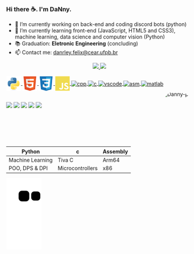 ### Hi there ☕. I'm DaNny.

- 🔭 I’m currently working on back-end and coding discord bots (python)
- 🌱 I’m currently learning front-end (JavaScript, HTML5 and CSS3), machine learning, data science and computer vision (Python)
- 📚 Graduation: <b>Eletronic Engineering</b> (concluding)
- 📫 Contact me: danrley.felix@cear.ufpb.br

<div align="center">
  <a href="https://github.com/DanrleyFelix">
  <img height="160em" src="https://github-readme-stats.vercel.app/api?username=DanrleyFelix&show_icons=true&theme=dark&include_all_commits=true&count_private=true"/>
  <img height="160em" src="https://github-readme-stats.vercel.app/api/top-langs/?username=DanrleyFelix&layout=compact&langs_count=7&theme=dark"/>
</div>
</div>
<div style="display: inline_block"><br>
  <img align="center" alt="Python" height="40" width="40" src="https://raw.githubusercontent.com/devicons/devicon/master/icons/python/python-original.svg">
  <img align="center" alt="HTML" height="40" width="40" src="https://raw.githubusercontent.com/devicons/devicon/master/icons/html5/html5-original.svg">
  <img align="center" alt="CSS" height="40" width="40" src="https://raw.githubusercontent.com/devicons/devicon/master/icons/css3/css3-original.svg">
  <img align="center" alt="Js" height="40" width="40" src="https://raw.githubusercontent.com/devicons/devicon/master/icons/javascript/javascript-plain.svg">
  <a href="">
    <img src="https://github.com/get-icon/geticon/blob/master/icons/c-plusplus.svg" alt="cpp" align="center" width="40" height="40 />
  </a>
  <a href="">
    <img src="https://github.com/get-icon/geticon/blob/master/icons/c.svg" align="center" alt="c" width="40" height="40"/>
  </a>
  <a href="https://code.visualstudio.com/">
    <img src="https://cdn.jsdelivr.net/gh/devicons/devicon/icons/vscode/vscode-original.svg" alt="vscode" align="center" width="40" height="40"/>
   </a>
   <a href="">
      <img src="https://github.com/get-icon/geticon/blob/master/icons/assembly.svg" alt="asm" align="center" width="40" height="40"/>
   </a>
  <a href="https://www.mathworks.com/products/matlab.html">
    <img align="center" alt="matlab" height="40" width="40" src="https://upload.wikimedia.org/wikipedia/commons/2/21/Matlab_Logo.png">
  </a>
  <img align="right" alt="Danny-pic" height="150" style="border-radius:50px;" 
       src="https://media.discordapp.net/attachments/853829396203700247/938315485760602132/Desenho-de-Coffe-PNG.png?width=665&height=670">
</div>
  
  ##
 
<div> 
  <a href="https://www.youtube.com/channel/UCMozFNrBh5qvUKq0hlFfeew" target="_blank"><img src="https://img.shields.io/badge/YouTube-FF0000?style=for-the-badge&logo=youtube&logoColor=white" target="_blank"></a>
  <a href="https://www.instagram.com/danrley.felix" target="_blank"><img src="https://img.shields.io/badge/-Instagram-%23E4405F?style=for-the-badge&logo=instagram&logoColor=white" target="_blank"></a>
 <a href="https://discord.gg/xYhSWVn" target="_blank"><img src="https://img.shields.io/badge/Discord-7289DA?style=for-the-badge&logo=discord&logoColor=white" target="_blank"></a> 
  <a href = "mailto:danrley.felix@cear.ufpb.br"><img src="https://img.shields.io/badge/-Gmail-%23333?style=for-the-badge&logo=gmail&logoColor=white" target="_blank"></a>
  <a href="https://www.linkedin.com/in/danrley-felix-083674169/" target="_blank"><img src="https://img.shields.io/badge/-LinkedIn-%230077B5?style=for-the-badge&logo=linkedin&logoColor=white" target="_blank"></a>
</div>

  ##
  
| Python                           | c                   | Assembly        |  
| -------------------------------- | ------------------- | --------------- 
| Machine Learning                 | Tiva C              | Arm64           |
| POO, DPS & DPI                   | Microcontrollers    | x86             | 


![Snake animation](https://github.com/DanrleyFelix/DanrleyFelix/blob/output/github-contribution-grid-snake.svg)
